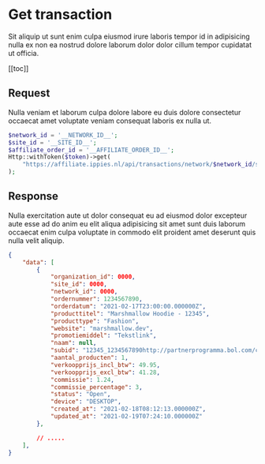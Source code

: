 # Get transaction
Sit aliquip ut sunt enim culpa eiusmod irure laboris tempor id in adipisicing nulla ex non ea nostrud dolore laborum dolor dolor cillum tempor cupidatat ut officia.

[[toc]]

## Request
Nulla veniam et laborum culpa dolore labore eu duis dolore consectetur occaecat amet voluptate veniam consequat laboris ex nulla ut.
```php
$network_id = '__NETWORK_ID__';
$site_id = '__SITE_ID__';
$affiliate_order_id = '__AFFILIATE_ORDER_ID__';
Http::withToken($token)->get(
    "https://affiliate.ippies.nl/api/transactions/network/$network_id/site/$site_id/transaction/$affiliate_order_id"
);
```

## Response
Nulla exercitation aute ut dolor consequat eu ad eiusmod dolor excepteur aute esse ad do anim eu elit aliqua adipisicing sit amet sunt duis laborum occaecat enim culpa voluptate in commodo elit proident amet deserunt quis nulla velit aliquip.

```json
{
    "data": [
        {
            "organization_id": 0000,
            "site_id": 0000,
            "network_id": 0000,
            "ordernummer": 1234567890,
            "orderdatum": "2021-02-17T23:00:00.000000Z",
            "producttitel": "Marshmallow Hoodie - 12345",
            "producttype": "Fashion",
            "website": "marshmallow.dev",
            "promotiemiddel": "Tekstlink",
            "naam": null,
            "subid": "12345_1234567890http://partnerprogramma.bol.com/click/click?p=1",
            "aantal_producten": 1,
            "verkoopprijs_incl_btw": 49.95,
            "verkoopprijs_excl_btw": 41.28,
            "commissie": 1.24,
            "commissie_percentage": 3,
            "status": "Open",
            "device": "DESKTOP",
            "created_at": "2021-02-18T08:12:13.000000Z",
            "updated_at": "2021-02-19T07:24:10.000000Z"
        },

        // .....
    ],
}
```

<EditOnGithub edit_url="transactions/get-transaction.md"/>
